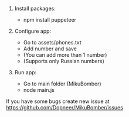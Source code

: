 1. Install packages:
	+ npm install puppeteer

2. Configure app:
	+ Go to assets/phones.txt
	+ Add number and save
	+ (You can add more than 1 number)
	+ (Supports only Russian numbers)

3. Run app:
	+ Go to main folder (MikuBomber)
	+ node main.js

If you have some bugs create new issue at https://github.com/Dopneer/MikuBomber/issues